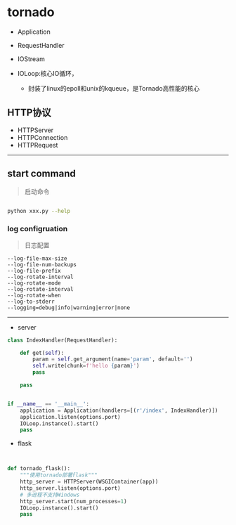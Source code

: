 # tornado


- Application
- RequestHandler

- IOStream
- IOLoop:核心IO循环，
    - 封装了linux的epoll和unix的kqueue，是Tornado高性能的核心

## HTTP协议
- HTTPServer
- HTTPConnection
- HTTPRequest




---
## start command
> 启动命令
```sh

python xxx.py --help


```

### log configruation
> 日志配置


```
--log-file-max-size
--log-file-num-backups
--log-file-prefix
--log-rotate-interval
--log-rotate-mode
--log-rotate-interval
--log-rotate-when
--log-to-stderr
--logging=debug|info|warning|error|none

```
---
- server
```py
class IndexHandler(RequestHandler):

    def get(self):
        param = self.get_argument(name='param', default='')
        self.write(chunk=f'hello {param}')
        pass

    pass


if __name__ == '__main__':
    application = Application(handlers=[(r'/index', IndexHandler)])
    application.listen(options.port)
    IOLoop.instance().start()
    pass

```

- flask

```py


def tornado_flask():
    """使用tornado部署flask"""
    http_server = HTTPServer(WSGIContainer(app))
    http_server.listen(options.port)
    # 多进程不支持Windows
    http_server.start(num_processes=1)
    IOLoop.instance().start()
    pass

```